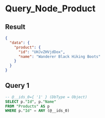 # Query_Node_Product

## Result

```json
{
  "data": {
    "product": {
      "id": "UHJvZHVjdDox",
      "name": "Wanderer Black Hiking Boots"
    }
  }
}
```

## Query 1

```sql
-- @__ids_0={ '1' } (DbType = Object)
SELECT p."Id", p."Name"
FROM "Products" AS p
WHERE p."Id" = ANY (@__ids_0)
```

